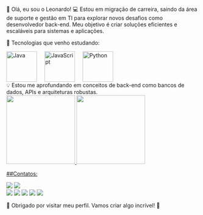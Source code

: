 👋 Olá, eu sou o Leonardo!
💻 Estou em migração de carreira, saindo da área de suporte e gestão em TI para explorar novos desafios como desenvolvedor back-end. Meu objetivo é criar soluções eficientes e escaláveis para sistemas e aplicações.

🚀 Tecnologias que venho estudando:
<div style="display: flex; gap: 20px;"> <img src="https://cdn.jsdelivr.net/gh/devicons/devicon/icons/java/java-original-wordmark.svg" alt="Java" width="80" height="80" /> <img src="https://cdn.jsdelivr.net/gh/devicons/devicon/icons/javascript/javascript-original.svg" alt="JavaScript" width="80" height="80" /> <img src="https://cdn.jsdelivr.net/gh/devicons/devicon/icons/python/python-original-wordmark.svg" alt="Python" width="80" height="80" /> </div>
💡 Estou me aprofundando em conceitos de back-end como bancos de dados, APIs e arquiteturas robustas.

<div>
<a href="https://github.com/leonardoxperdone">
<img loading="lazy" height="180em" src="https://github-readme-stats.vercel.app/api/top-langs/?username=seu-usuário-aqui&layout=compact&langs_count=7&theme=dracula"/>
<img loading="lazy" height="180em" src="https://github-readme-stats.vercel.app/api?username=seu-usuário-aqui&show_icons=true&theme=dracula&include_all_commits=true&count_private=true"/>
</div>

##Contatos:
<div>
<a href="https://www.linkedin.com/in/leonardo-perdone" target="_blank"><img loading="lazy" src="https://img.shields.io/badge/-LinkedIn-%230077B5?style=for-the-badge&logo=linkedin&logoColor=white" target="_blank"></a>   
<a href = "mailto:leonardo.perdone@gmail.com"><img loading="lazy" src="https://img.shields.io/badge/Gmail-D14836?style=for-the-badge&logo=gmail&logoColor=white" target="_blank"></a>
</div>
<div>
<a href="https://www.youtube.com/seu-canal-youtube-aqui" target="_blank"><img loading="lazy" src="https://img.shields.io/badge/YouTube-FF0000?style=for-the-badge&logo=youtube&logoColor=white" target="_blank"></a>
<a href="https://instagram.com/seu-usuário-instagram-aqui" target="_blank"><img loading="lazy" src="https://img.shields.io/badge/-Instagram-%23E4405F?style=for-the-badge&logo=instagram&logoColor=white" target="_blank"></a>
<a href="https://www.twitch.tv/seu-usuário-aqui" target="_blank"><img loading="lazy" src="https://img.shields.io/badge/Twitch-9146FF?style=for-the-badge&logo=twitch&logoColor=white" target="_blank"></a>
<a href = "mailto:contato@seu-usuário-aqui"><img loading="lazy" src="https://img.shields.io/badge/Gmail-D14836?style=for-the-badge&logo=gmail&logoColor=white" target="_blank"></a>
<a href="https://www.linkedin.com/in/seu-usuário-linkedln-aqui" target="_blank"><img loading="lazy" src="https://img.shields.io/badge/-LinkedIn-%230077B5?style=for-the-badge&logo=linkedin&logoColor=white" target="_blank"></a>   
</div>


🌟 Obrigado por visitar meu perfil. Vamos criar algo incrível! 🚀
